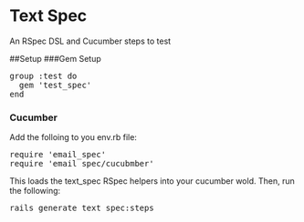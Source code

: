 # Text Spec

An RSpec DSL and Cucumber steps to test

##Setup
###Gem Setup
<pre>
group :test do
  gem 'test_spec'
end
</pre>


### Cucumber

Add the folloing to you env.rb file:

<pre>
require 'email_spec'
require 'email_spec/cucubmber'
</pre>

This loads the text_spec RSpec helpers into your cucumber wold. Then,
run the following:

<pre>
rails generate text_spec:steps
</pre>

